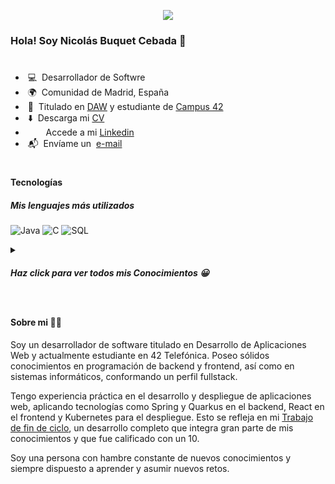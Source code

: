 <p align="center"><img src="https://i.imgur.com/A6bWGFl.gif"/></p>

### Hola! Soy Nicolás Buquet Cebada 👋
#
  - &nbsp;💻 &nbsp;Desarrollador de Softwre
  - &nbsp;🌍 &nbsp;Comunidad de Madrid, España
  - &nbsp;🔭 &nbsp;Titulado en [DAW](https://www.comunidad.madrid/sites/default/files/doc/educacion/fp/FP-Ensenanza-IFCS03-LOE-Ficha.pdf) y estudiante de [Campus 42](https://www.fundaciontelefonica.com/empleabilidad/campus-42/) 
  - &nbsp;⬇️ &nbsp;Descarga mi [CV](CV.pdf)
  - &nbsp;&nbsp;<img height="13" width="13" src="https://upload.wikimedia.org/wikipedia/commons/c/ca/LinkedIn_logo_initials.png" />&nbsp;&nbsp;&nbsp;Accede a mi [Linkedin](https://www.linkedin.com/in/nicobuquetcebada/)
  - &nbsp;📬 &nbsp;Envíame un &nbsp;[e-mail](mailto:nicobuquetcebada@gmail.com)

#
#### Tecnologías
##### Mis lenguajes más utilizados

![Java](http://img.shields.io/badge/-Java-007396?style=flat-square&logo=openjdk&logoColor=ffffff)
![C](http://img.shields.io/badge/-C-A8B9CC?style=flat-square&logo=c&logoColor=ffffff)
![SQL](http://img.shields.io/badge/-SQL-CC2927?style=flat-square&logo=databricks&logoColor=ffffff)

<details><summary>

##### Haz click para ver todos mis Conocimientos 😀
</summary>

##### Lenguajes de Programación
![Java](http://img.shields.io/badge/-Java-007396?style=flat-square&logo=openjdk&logoColor=ffffff)
![C](http://img.shields.io/badge/-C-A8B9CC?style=flat-square&logo=c&logoColor=ffffff)
![Bash](http://img.shields.io/badge/-Bash-4EAA25?style=flat-square&logo=gnu-bash&logoColor=ffffff)
![Python](http://img.shields.io/badge/-Python-3776AB?style=flat-square&logo=python&logoColor=ffff4a)

##### Frontend
![React](http://img.shields.io/badge/-React-61DAFB?style=flat-square&logo=react&logoColor=000000)
![JavaScript](http://img.shields.io/badge/-JavaScript-F7DF1E?style=flat-square&logo=javascript&logoColor=000000)
![HTML](http://img.shields.io/badge/-HTML-E34F26?style=flat-square&logo=html5&logoColor=ffffff)
![CSS](http://img.shields.io/badge/-CSS-1572B6?style=flat-square&logo=css3&logoColor=ffffff)

##### Backend
![Spring](http://img.shields.io/badge/-Spring-6DB33F?style=flat-square&logo=spring&logoColor=ffffff)
![Quarkus](http://img.shields.io/badge/-Quarkus-000000?style=flat-square&logo=quarkus&logoColor=ffffff)
![PHP](http://img.shields.io/badge/-PHP-777BB4?style=flat-square&logo=php&logoColor=ffffff)
![PostgreSQL](http://img.shields.io/badge/-PostgreSQL-336791?style=flat-square&logo=postgresql&logoColor=ffffff)
![MySQL](http://img.shields.io/badge/-MySQL-4479A1?style=flat-square&logo=mysql&logoColor=ffffff)

##### Sistemas y herramientas
![Linux](http://img.shields.io/badge/-Linux-FCC624?style=flat-square&logo=linux&logoColor=000000)
![Docker](http://img.shields.io/badge/-Docker-2496ED?style=flat-square&logo=docker&logoColor=ffffff)
![Podman](http://img.shields.io/badge/-Podman-892CA0?style=flat-square&logo=podman&logoColor=ffffff)
![Kubernetes](http://img.shields.io/badge/-Kubernetes-326CE5?style=flat-square&logo=kubernetes&logoColor=ffffff)
![OpenShift](http://img.shields.io/badge/-OpenShift-EE0000?style=flat-square&logo=redhatopenshift&logoColor=ffffff)
![Git](http://img.shields.io/badge/-Git-F05032?style=flat-square&logo=git&logoColor=ffffff)
</details>

#
#### Sobre mi 👨‍💻
Soy un desarrollador de software titulado en Desarrollo de Aplicaciones Web y actualmente estudiante en 42 Telefónica. Poseo sólidos conocimientos en programación de backend y frontend, así como en sistemas informáticos, conformando un perfil fullstack.

Tengo experiencia práctica en el desarrollo y despliegue de aplicaciones web, aplicando tecnologías como Spring y Quarkus en el backend, React en el frontend y Kubernetes para el despliegue. Esto se refleja en mi [Trabajo de fin de ciclo](https://github.com/NicoBuquetCebada/vibra), un desarrollo completo que integra gran parte de mis conocimientos y que fue calificado con un 10.

Soy una persona con hambre constante de nuevos conocimientos y siempre dispuesto a aprender y asumir nuevos retos.
